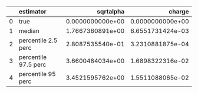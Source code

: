 |    | estimator            |        sqrtalpha |           charge |
|---:|:---------------------|-----------------:|-----------------:|
|  0 | true                 | 0.0000000000e+00 | 0.0000000000e+00 |
|  1 | median               | 1.7667360891e+00 | 6.6551731424e-03 |
|  2 | percentile 2.5 perc  | 2.8087535540e-01 | 3.2310881875e-04 |
|  3 | percentile 97.5 perc | 3.6600484034e+00 | 1.6898322316e-02 |
|  4 | percentile 95 perc   | 3.4521595762e+00 | 1.5511088065e-02 |